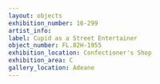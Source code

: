 ```yaml
---
layout: objects
exhibition_number: 16-299
artist_info: 
label: Cupid as a Street Entertainer
object_number: FL.82H-1955
exhibition_location: Confectioner's Shop
exhibition_area: C
gallery_location: Adeane
---
```

